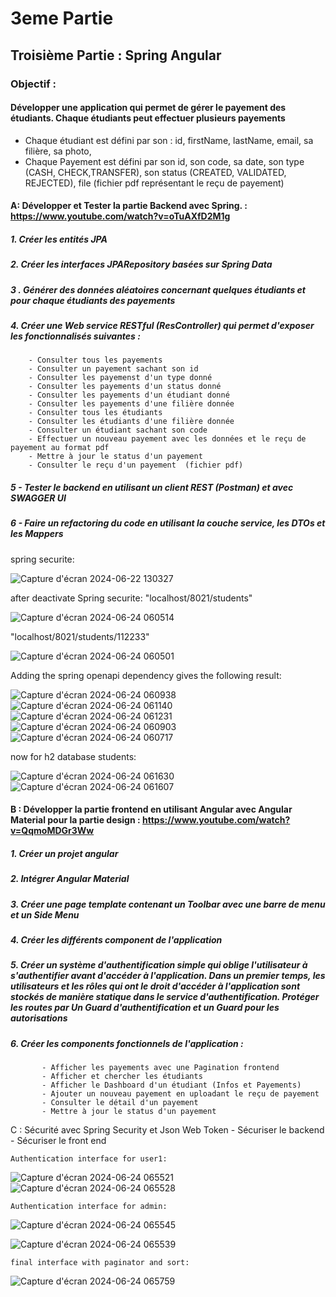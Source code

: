 # 3eme Partie
## Troisième Partie : Spring Angular

### Objectif : 
#### Développer une application qui permet de gérer le payement des étudiants. Chaque étudiants peut effectuer plusieurs payements
- Chaque étudiant est défini par son : id, firstName, lastName, email, sa filière, sa photo,
- Chaque Payement est défini par son id, son code, sa date, son type (CASH, CHECK,TRANSFER), son status (CREATED, VALIDATED, REJECTED), file (fichier pdf représentant le reçu de payement)

#### A: Développer et Tester la partie Backend avec Spring. :  https://www.youtube.com/watch?v=oTuAXfD2M1g
  ##### 1. Créer les entités JPA
  ##### 2. Créer les interfaces JPARepository basées sur Spring Data
  ##### 3 . Générer des données aléatoires concernant quelques étudiants et pour chaque étudiants des payements
  ##### 4. Créer une Web service RESTful (ResController) qui permet d'exposer les fonctionnalisés suivantes :
        - Consulter tous les payements
        - Consulter un payement sachant son id
        - Consulter les payemenst d'un type donné
        - Consulter les payements d'un status donné
        - Consulter les payements d'un étudiant donné
        - Consulter les payements d'une filière donnée
        - Consulter tous les étudiants
        - Consulter les étudiants d'une filière donnée
        - Consulter un étudiant sachant son code
        - Effectuer un nouveau payement avec les données et le reçu de payement au format pdf
        - Mettre à jour le status d'un payement
        - Consulter le reçu d'un payement  (fichier pdf) 
  ##### 5 - Tester le backend en utilisant un client REST (Postman) et avec SWAGGER UI
  ##### 6 - Faire un refactoring du code en utilisant la couche service, les DTOs et les Mappers
  spring securite:
  
  ![Capture d'écran 2024-06-22 130327](https://github.com/a-alhaouil/TP_SD/assets/152272492/7745a603-e7e9-4600-aa14-91057cd37cb0)
  
  after deactivate Spring securite:
  "localhost/8021/students"
  
  ![Capture d'écran 2024-06-24 060514](https://github.com/a-alhaouil/TP_SD/assets/152272492/435815b9-0057-42f9-a04f-c3112b05e432)
  
  "localhost/8021/students/112233"
  
  ![Capture d'écran 2024-06-24 060501](https://github.com/a-alhaouil/TP_SD/assets/152272492/3d16bcf9-5f16-4a8a-a904-04fb9e741f76)

  Adding the spring openapi dependency gives the following result:
  
  ![Capture d'écran 2024-06-24 060938](https://github.com/a-alhaouil/TP_SD/assets/152272492/6243d1af-e0c8-4bd8-9bb7-4bd329b54725)
  ![Capture d'écran 2024-06-24 061140](https://github.com/a-alhaouil/TP_SD/assets/152272492/930861af-d9b0-4a1c-b331-a4550bcbd731)
  ![Capture d'écran 2024-06-24 061231](https://github.com/a-alhaouil/TP_SD/assets/152272492/6fb0267c-ccf0-4c25-9055-4e1c449e6e9a)
  ![Capture d'écran 2024-06-24 060903](https://github.com/a-alhaouil/TP_SD/assets/152272492/f8cca421-862b-4eef-9bfc-4a48286e49b9)
  ![Capture d'écran 2024-06-24 060717](https://github.com/a-alhaouil/TP_SD/assets/152272492/7947eb07-86f7-43f6-8a52-661a7971560d)

  now for h2 database students:

  ![Capture d'écran 2024-06-24 061630](https://github.com/a-alhaouil/TP_SD/assets/152272492/76bf6301-2b49-4587-b21d-282fad4d1843)
  ![Capture d'écran 2024-06-24 061607](https://github.com/a-alhaouil/TP_SD/assets/152272492/f9a7aa2c-3c42-454d-bb88-c58762e620e9)


#### B : Développer la partie frontend en utilisant Angular avec Angular Material pour la partie design : https://www.youtube.com/watch?v=QqmoMDGr3Ww
 #####  1. Créer un projet angular 
 #####  2. Intégrer Angular Material
 #####  3. Créer une page template contenant un Toolbar avec une barre de menu et un Side Menu
 #####  4. Créer les différents component de l'application
 #####  5. Créer un système d'authentification simple qui oblige l'utilisateur à s'authentifier avant d'accéder à l'application. Dans un premier temps, les utilisateurs et les rôles qui ont le droit d'accéder à l'application sont stockés de manière statique dans le service d'authentification. Protéger les routes par Un Guard d'authentification et un Guard pour les autorisations
 #####  6. Créer les components fonctionnels de l'application :
           - Afficher les payements avec une Pagination frontend
           - Afficher et chercher les étudiants
           - Afficher le Dashboard d'un étudiant (Infos et Payements)
           - Ajouter un nouveau payement en uploadant le reçu de payement
           - Consulter le détail d'un payement
           - Mettre à jour le status d'un payement
  C : Sécurité avec Spring Security et Json Web Token
           - Sécuriser le backend
           - Sécuriser le front end

    Authentication interface for user1:
    
![Capture d'écran 2024-06-24 065521](https://github.com/a-alhaouil/TP_SD/assets/152272492/80420d9a-a80d-4898-86a4-3339a94b7cda)
![Capture d'écran 2024-06-24 065528](https://github.com/a-alhaouil/TP_SD/assets/152272492/d7421972-a96f-4761-be63-429abe71c8ba)

    Authentication interface for admin:
    
![Capture d'écran 2024-06-24 065545](https://github.com/a-alhaouil/TP_SD/assets/152272492/2a64887b-70a8-4ba1-ac2e-b999fdd2011e)

![Capture d'écran 2024-06-24 065539](https://github.com/a-alhaouil/TP_SD/assets/152272492/cb6612d8-18b2-4147-a8d3-c488b44a24f0)

    final interface with paginator and sort:

![Capture d'écran 2024-06-24 065759](https://github.com/a-alhaouil/TP_SD/assets/152272492/3bd7fe1a-95f4-47b1-9aab-5741796408ff)




